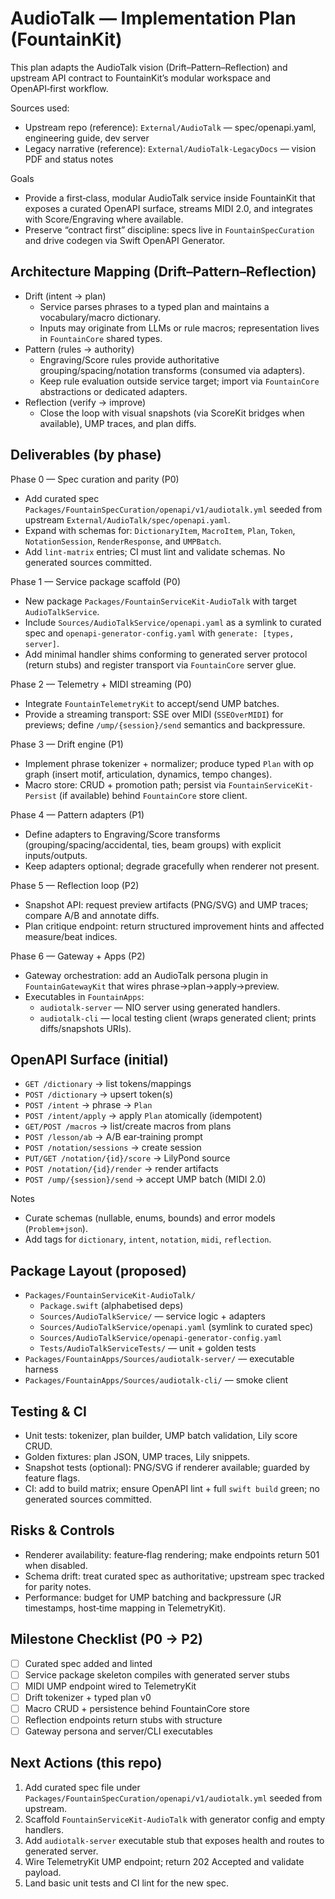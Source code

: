 # AudioTalk — Implementation Plan (FountainKit)

This plan adapts the AudioTalk vision (Drift–Pattern–Reflection) and upstream API contract to FountainKit’s modular workspace and OpenAPI‑first workflow.

Sources used:
- Upstream repo (reference): `External/AudioTalk` — spec/openapi.yaml, engineering guide, dev server
- Legacy narrative (reference): `External/AudioTalk-LegacyDocs` — vision PDF and status notes

Goals
- Provide a first‑class, modular AudioTalk service inside FountainKit that exposes a curated OpenAPI surface, streams MIDI 2.0, and integrates with Score/Engraving where available.
- Preserve “contract first” discipline: specs live in `FountainSpecCuration` and drive codegen via Swift OpenAPI Generator.

## Architecture Mapping (Drift–Pattern–Reflection)
- Drift (intent → plan)
  - Service parses phrases to a typed plan and maintains a vocabulary/macro dictionary.
  - Inputs may originate from LLMs or rule macros; representation lives in `FountainCore` shared types.
- Pattern (rules → authority)
  - Engraving/Score rules provide authoritative grouping/spacing/notation transforms (consumed via adapters).
  - Keep rule evaluation outside service target; import via `FountainCore` abstractions or dedicated adapters.
- Reflection (verify → improve)
  - Close the loop with visual snapshots (via ScoreKit bridges when available), UMP traces, and plan diffs.

## Deliverables (by phase)

Phase 0 — Spec curation and parity (P0)
- Add curated spec `Packages/FountainSpecCuration/openapi/v1/audiotalk.yml` seeded from upstream `External/AudioTalk/spec/openapi.yaml`.
- Expand with schemas for: `DictionaryItem`, `MacroItem`, `Plan`, `Token`, `NotationSession`, `RenderResponse`, and `UMPBatch`.
- Add `lint-matrix` entries; CI must lint and validate schemas. No generated sources committed.

Phase 1 — Service package scaffold (P0)
- New package `Packages/FountainServiceKit-AudioTalk` with target `AudioTalkService`.
- Include `Sources/AudioTalkService/openapi.yaml` as a symlink to curated spec and `openapi-generator-config.yaml` with `generate: [types, server]`.
- Add minimal handler shims conforming to generated server protocol (return stubs) and register transport via `FountainCore` server glue.

Phase 2 — Telemetry + MIDI streaming (P0)
- Integrate `FountainTelemetryKit` to accept/send UMP batches.
- Provide a streaming transport: SSE over MIDI (`SSEOverMIDI`) for previews; define `/ump/{session}/send` semantics and backpressure.

Phase 3 — Drift engine (P1)
- Implement phrase tokenizer + normalizer; produce typed `Plan` with op graph (insert motif, articulation, dynamics, tempo changes).
- Macro store: CRUD + promotion path; persist via `FountainServiceKit-Persist` (if available) behind `FountainCore` store client.

Phase 4 — Pattern adapters (P1)
- Define adapters to Engraving/Score transforms (grouping/spacing/accidental, ties, beam groups) with explicit inputs/outputs.
- Keep adapters optional; degrade gracefully when renderer not present.

Phase 5 — Reflection loop (P2)
- Snapshot API: request preview artifacts (PNG/SVG) and UMP traces; compare A/B and annotate diffs.
- Plan critique endpoint: return structured improvement hints and affected measure/beat indices.

Phase 6 — Gateway + Apps (P2)
- Gateway orchestration: add an AudioTalk persona plugin in `FountainGatewayKit` that wires phrase→plan→apply→preview.
- Executables in `FountainApps`:
  - `audiotalk-server` — NIO server using generated handlers.
  - `audiotalk-cli` — local testing client (wraps generated client; prints diffs/snapshots URIs).

## OpenAPI Surface (initial)
- `GET /dictionary` → list tokens/mappings
- `POST /dictionary` → upsert token(s)
- `POST /intent` → phrase → `Plan`
- `POST /intent/apply` → apply `Plan` atomically (idempotent)
- `GET/POST /macros` → list/create macros from plans
- `POST /lesson/ab` → A/B ear‑training prompt
- `POST /notation/sessions` → create session
- `PUT/GET /notation/{id}/score` → LilyPond source
- `POST /notation/{id}/render` → render artifacts
- `POST /ump/{session}/send` → accept UMP batch (MIDI 2.0)

Notes
- Curate schemas (nullable, enums, bounds) and error models (`Problem+json`).
- Add tags for `dictionary`, `intent`, `notation`, `midi`, `reflection`.

## Package Layout (proposed)
- `Packages/FountainServiceKit-AudioTalk/`
  - `Package.swift` (alphabetised deps)
  - `Sources/AudioTalkService/` — service logic + adapters
  - `Sources/AudioTalkService/openapi.yaml` (symlink to curated spec)
  - `Sources/AudioTalkService/openapi-generator-config.yaml`
  - `Tests/AudioTalkServiceTests/` — unit + golden tests
- `Packages/FountainApps/Sources/audiotalk-server/` — executable harness
- `Packages/FountainApps/Sources/audiotalk-cli/` — smoke client

## Testing & CI
- Unit tests: tokenizer, plan builder, UMP batch validation, Lily score CRUD.
- Golden fixtures: plan JSON, UMP traces, Lily snippets.
- Snapshot tests (optional): PNG/SVG if renderer available; guarded by feature flags.
- CI: add to build matrix; ensure OpenAPI lint + full `swift build` green; no generated sources committed.

## Risks & Controls
- Renderer availability: feature‑flag rendering; make endpoints return 501 when disabled.
- Schema drift: treat curated spec as authoritative; upstream spec tracked for parity notes.
- Performance: budget for UMP batching and backpressure (JR timestamps, host‑time mapping in TelemetryKit).

## Milestone Checklist (P0 → P2)
- [ ] Curated spec added and linted
- [ ] Service package skeleton compiles with generated server stubs
- [ ] MIDI UMP endpoint wired to TelemetryKit
- [ ] Drift tokenizer + typed plan v0
- [ ] Macro CRUD + persistence behind FountainCore store
- [ ] Reflection endpoints return stubs with structure
- [ ] Gateway persona and server/CLI executables

## Next Actions (this repo)
1) Add curated spec file under `Packages/FountainSpecCuration/openapi/v1/audiotalk.yml` seeded from upstream.
2) Scaffold `FountainServiceKit-AudioTalk` with generator config and empty handlers.
3) Add `audiotalk-server` executable stub that exposes health and routes to generated server.
4) Wire TelemetryKit UMP endpoint; return 202 Accepted and validate payload.
5) Land basic unit tests and CI lint for the new spec.

